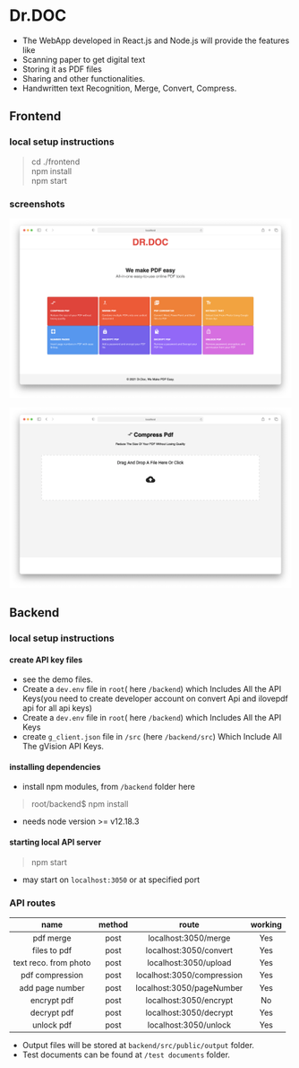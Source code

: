 # Dr.DOC

* The WebApp developed in React.js and Node.js will provide the features like 
 * Scanning paper to get digital text
 * Storing it as PDF files
 * Sharing and other functionalities.
 * Handwritten text Recognition, Merge, Convert, Compress.


## Frontend

### local setup  instructions

> cd ./frontend  
> npm install  
> npm start  

### screenshots

![home page / Dr.Doc webapp](./showcase/webapp-screenshot.png)

![drop page / Dr.Doc webapp](./showcase/webapp-droppage.png)

## Backend

### local setup  instructions

#### create API key files

* see the demo files.
* Create a `dev.env` file in `root`( here `/backend`) which Includes All the API Keys(you need to create developer account on convert Api and ilovepdf api for all api keys)
* Create a `dev.env` file in `root`( here `/backend`) which Includes All the API Keys
* create `g_client.json` file in `/src` (here `/backend/src`) Which Include All The gVision API Keys.

#### installing dependencies

* install npm modules, from `/backend` folder here
> root/backend$ npm install
* needs node version >= v12.18.3

#### starting local API server

> npm start
* may start on `localhost:3050` or at specified port

### API routes

| name | method | route | working | 
| :---: | :---: | :---: | :---: |
| pdf merge | post | localhost:3050/merge | Yes |
| files to pdf | post | localhost:3050/convert | Yes |
| text reco. from photo | post | localhost:3050/upload | Yes |
| pdf compression | post | localhost:3050/compression | Yes |
| add page number | post | localhost:3050/pageNumber | Yes |
| encrypt pdf | post | localhost:3050/encrypt | No |
| decrypt pdf | post | localhost:3050/decrypt | Yes |
| unlock pdf | post | localhost:3050/unlock | Yes |

* Output files will be stored at `backend/src/public/output` folder.
* Test documents can be found at `/test documents` folder.
